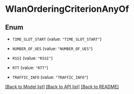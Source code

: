 # WlanOrderingCriterionAnyOf

## Enum


* `TIME_SLOT_START` (value: `"TIME_SLOT_START"`)

* `NUMBER_OF_UES` (value: `"NUMBER_OF_UES"`)

* `RSSI` (value: `"RSSI"`)

* `RTT` (value: `"RTT"`)

* `TRAFFIC_INFO` (value: `"TRAFFIC_INFO"`)


[[Back to Model list]](../README.md#documentation-for-models) [[Back to API list]](../README.md#documentation-for-api-endpoints) [[Back to README]](../README.md)


